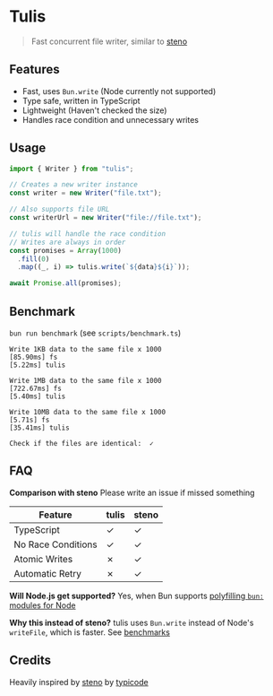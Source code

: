 # Tulis

> Fast concurrent file writer, similar to [steno](https://github.com/typicode/steno)

## Features

- Fast, uses `Bun.write` (Node currently not supported)
- Type safe, written in TypeScript
- Lightweight (Haven't checked the size)
- Handles race condition and unnecessary writes

## Usage

```typescript
import { Writer } from "tulis";

// Creates a new writer instance
const writer = new Writer("file.txt");

// Also supports file URL
const writerUrl = new Writer("file://file.txt");

// tulis will handle the race condition
// Writes are always in order
const promises = Array(1000)
  .fill(0)
  .map((_, i) => tulis.write(`${data}${i}`));

await Promise.all(promises);
```

## Benchmark

`bun run benchmark` (see `scripts/benchmark.ts`)

```plaintext
Write 1KB data to the same file x 1000
[85.90ms] fs
[5.22ms] tulis

Write 1MB data to the same file x 1000
[722.67ms] fs
[5.40ms] tulis

Write 10MB data to the same file x 1000
[5.71s] fs
[35.41ms] tulis

Check if the files are identical:  ✓
```

## FAQ

**Comparison with steno**
Please write an issue if missed something

| Feature            | tulis | steno |
| ------------------ | ----- | ----- |
| TypeScript         | ✓     | ✓     |
| No Race Conditions | ✓     | ✓     |
| Atomic Writes      | ✗     | ✓     |
| Automatic Retry    | ✗     | ✓     |

**Will Node.js get supported?**
Yes, when Bun supports [polyfilling `bun:` modules for Node](https://bun.sh/docs/bundler#target)

**Why this instead of steno?**
tulis uses `Bun.write` instead of Node's `writeFile`, which is faster. See [benchmarks](#Benchmark)

## Credits

Heavily inspired by [steno](https://github.com/typicode/steno) by [typicode](https://github.com/typicode)
